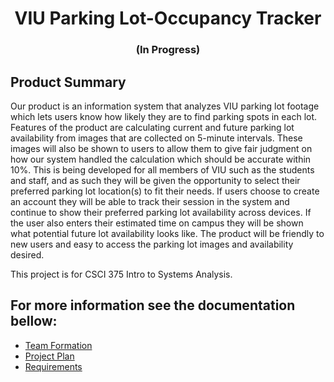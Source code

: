 <h1 align="center">VIU Parking Lot-Occupancy Tracker</h1>
<h3 align="center">(In Progress)</h3>

<h2>Product Summary</h2>

<p>
Our product is an information system that analyzes VIU parking lot footage which lets users
know how likely they are to find parking spots in each lot. Features of the product are
calculating current and future parking lot availability from images that are collected on 5-minute
intervals. These images will also be shown to users to allow them to give fair judgment on how
our system handled the calculation which should be accurate within 10%. This is being
developed for all members of VIU such as the students and staff, and as such they will be given
the opportunity to select their preferred parking lot location(s) to fit their needs. If users choose
to create an account they will be able to track their session in the system and continue to show
their preferred parking lot availability across devices. If the user also enters their estimated time
on campus they will be shown what potential future lot availability looks like. The product will
be friendly to new users and easy to access the parking lot images and availability desired.
</p>
<p>This project is for CSCI 375 Intro to Systems Analysis.</p>

<h2>For more information see the documentation bellow:</h2>

<ul>
  <li><a href="https://github.com/charlijj/VIU-Parking-Lot-Occupancy-Tracker/blob/main/documentation/TeamFormation.pdf" target="_blank">Team Formation</a>
  <li><a href="https://github.com/charlijj/VIU-Parking-Lot-Occupancy-Tracker/blob/main/documentation/ProjectPlan.pdf" target="_blank">Project Plan</a>
  <li><a href="https://github.com/charlijj/VIU-Parking-Lot-Occupancy-Tracker/blob/main/documentation/Requirements.pdf" target="_blank">Requirements</a>
</ul>


